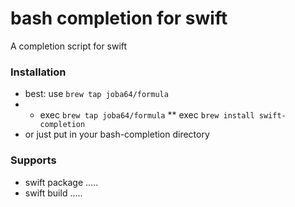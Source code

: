 # bash completion for swift

A completion script for swift

### Installation

* best: use `brew tap joba64/formula`
* * exec `brew tap joba64/formula`
 ** exec `brew install swift-completion`
* or just put in your bash-completion directory

### Supports

* swift package .....
* swift build .....

